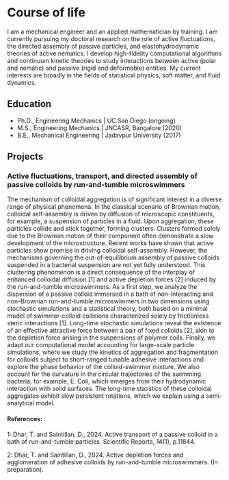 # Course of life

I am a mechanical engineer and an applied mathematician by training. I am currently pursuing my doctoral research on the role of active fluctuations, the directed assembly of passive particles, and elastohydrodynamic theories of active nematics. I develop high-fidelity computational algorithms and continuum kinetic theories to study interactions between active (polar and nematic) and passive (rigid and deformable) entities. My current interests are broadly in the fields of statistical physics, soft matter, and fluid dynamics.



## Education
- Ph.D., Engineering Mechanics  | UC San Diego (ongoing)								       		
- M.S.,  Engineering Mechanics  | JNCASR, Bangalore (2020)	 			        		
- B.E.,  Mechanical Engineering | Jadavpur University (2017)


## Projects

### Active fluctuations, transport, and directed assembly of passive colloids by run-and-tumble microswimmers

The mechanism of colloidal aggregation is of significant interest in a diverse range of physical phenomena. In the classical scenario of Brownian motion, colloidal self-assembly is driven by diffusion of microscopic constituents, for example, a suspension of particles in a fluid. Upon aggregation, these particles collide and stick together, forming clusters. Clusters formed solely due to the Brownian motion of their component often demonstrate a slow development of the microstructure. Recent works have shown that active particles show promise in driving colloidal self-assembly. However, the mechanisms governing the out-of-equilibrium assembly of passive colloids suspended in a bacterial suspension are not yet fully understood. This clustering phenomenon is a direct consequence of the interplay of enhanced colloidal diffusion [1] and active depletion forces [2] induced by the run-and-tumble microswimmers. As a first step, we analyze the dispersion of a passive colloid immersed in a bath of non-interacting and non-Brownian run-and-tumble microswimmers in two dimensions using stochastic simulations and a statistical theory, both based on a minimal model of swimmer-colloid collisions characterized solely by frictionless steric interactions [1]. Long-time stochastic simulations reveal the existence of an effective attractive force between a pair of fixed colloids [2], akin to the depletion force arising in the suspensions of polymer coils. Finally, we adapt our computational model accounting for large-scale particle simulations, where we study the kinetics of aggregation and fragmentation for colloids subject to short-ranged tunable adhesive interactions and explore the phase behavior of the colloid-swimmer mixture. We also account for the curvature in the circular trajectories of the swimming bacteria, for example, E. Coli, which emerges from their hydrodynamic interaction with solid surfaces. The long-time statistics of these colloidal aggregates exhibit slow persistent rotations, which we explain using a semi-analytical model.

#### References:
1: Dhar, T. and Saintillan, D., 2024. Active transport of a passive colloid in a bath of run-and-tumble particles. Scientific Reports, 14(1), p.11844.

2: Dhar, T. and Saintillan, D., 2024. Active depletion forces and agglomeration of adhesive colloids by run-and-tumble microswimmers. (In preparation).







